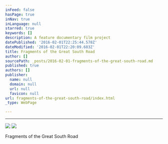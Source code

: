 ```yaml
---
inFeed: false
hasPage: true
inNav: true
inLanguage: null
starred: true
keywords: []
description: A feature documentary film project
datePublished: '2016-02-01T22:25:44.578Z'
dateModified: '2016-02-01T22:20:09.683Z'
title: Fragments of the Great South Road
author: []
sourcePath: _posts/2016-02-01-fragments-of-the-great-south-road.md
published: true
authors: []
publisher:
  name: null
  domain: null
  url: null
  favicon: null
url: fragments-of-the-great-south-road/index.html
_type: WebPage

---
```

****
![](https://the-grid-user-content.s3-us-west-2.amazonaws.com/f69dc765-a3e4-40b2-a292-37270d57305d.jpg)
![](https://the-grid-user-content.s3-us-west-2.amazonaws.com/fc14b265-cc08-41cc-b137-07fddb8eba1a.jpg)

Fragments of the Great South Road
